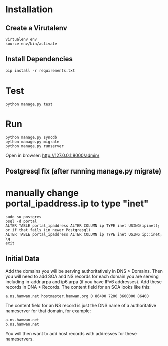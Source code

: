 # Installation

## Create a Virutalenv

    virtualenv env
    source env/bin/activate

## Install Dependencies

    pip install -r requirements.txt

# Test

    python manage.py test

# Run

    python manage.py syncdb
    python manage.py migrate
    python manage.py runserver

Open in browser: http://127.0.0.1:8000/admin/

## Postgresql fix (after running manage.py migrate)

# manually change portal_ipaddress.ip to type "inet"

    sudo su postgres
    psql -d portal
    ALTER TABLE portal_ipaddress ALTER COLUMN ip TYPE inet USING(ipinet);
    or if that fails (in newer Postgresql)
    ALTER TABLE portal_ipaddress ALTER COLUMN ip TYPE inet USING ip::inet;
    \q
    exit

## Initial Data

Add the domains you will be serving authoritatively in DNS > Domains.
Then you will need to add SOA and NS records for each domain you are serving
including in-addr.arpa and ip6.arpa (if you have IPv6 addresses). Add these records 
in DNA > Records.
The content field for an SOA looks like this:

    a.ns.hamwan.net hostmaster.hamwan.org 0 86400 7200 3600000 86400

The content field for an NS record is just the DNS name of a authoritative nameserver for that domain, for example:

    a.ns.hamwan.net
    b.ns.hamwan.net

You will then want to add host records with addresses for these nameservers.
